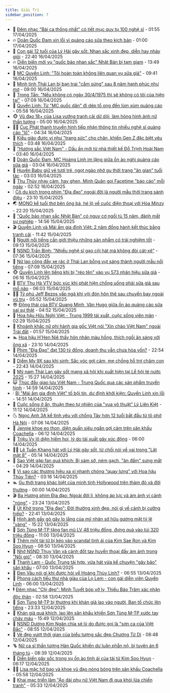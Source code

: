 ```yaml
---
title: Giải Trí
sidebar_position: 7
---
```


<!-- dantri-giai-tri:START -->
- 🤩 [Đêm nhạc &quot;Bài ca thống nhất&quot; có tiết mục quy tụ 100 nghệ sĩ](https://dantri.com.vn/giai-tri/dem-nhac-bai-ca-thong-nhat-co-tiet-muc-quy-tu-100-nghe-si-20250417073044155.htm) - 01:55 17/04/2025
- 🔥 [Doãn Quốc Đam xin lỗi vì quảng cáo sữa theo kịch bản](https://dantri.com.vn/giai-tri/doan-quoc-dam-xin-loi-vi-quang-cao-sua-theo-kich-ban-20250416224846094.htm) - 01:00 17/04/2025
- 🚀 [Con gái 12 tuổi của Lý Hải gây sốt: Nhan sắc xinh đẹp, diễn hay nhảy giỏi](https://dantri.com.vn/giai-tri/con-gai-12-tuoi-cua-ly-hai-gay-sot-nhan-sac-xinh-dep-dien-hay-nhay-gioi-20250415063630793.htm) - 22:40 16/04/2025
- 🔥 [Diễn biến mới vụ &quot;quốc bảo nhan sắc&quot; Nhật Bản bị tạm giam](https://dantri.com.vn/giai-tri/dien-bien-moi-vu-quoc-bao-nhan-sac-nhat-ban-bi-tam-giam-20250416120608185.htm) - 13:49 16/04/2025
- 🌈 [MC Quyền Linh: &quot;Tôi hoàn toàn không liên quan vụ sữa giả&quot;](https://dantri.com.vn/giai-tri/mc-quyen-linh-toi-hoan-toan-khong-lien-quan-vu-sua-gia-20250416155701361.htm) - 09:41 16/04/2025
- 📝 [Minh tinh Thái Lan bị bạn trai &quot;cắm sừng&quot; sau 8 năm hạnh phúc như mơ](https://dantri.com.vn/giai-tri/minh-tinh-thai-lan-bi-ban-trai-cam-sung-sau-8-nam-hanh-phuc-nhu-mo-20250416105726038.htm) - 09:00 16/04/2025
- 💪 [Trọng Tấn: &quot;Nếu không có ngày 30/4/1975 thì sẽ không có tôi của hiện tại&quot;](https://dantri.com.vn/giai-tri/trong-tan-neu-khong-co-ngay-3041975-thi-se-khong-co-toi-cua-hien-tai-20250416135143570.htm) - 07:09 16/04/2025
- 🤡 [Quyền Linh: Từ &quot;MC quốc dân&quot; đi dép tổ ong đến lùm xùm quảng cáo](https://dantri.com.vn/giai-tri/quyen-linh-tu-mc-quoc-dan-di-dep-to-ong-den-lum-xum-quang-cao-20250416060236444.htm) - 05:58 16/04/2025
- 🐵 [Vũ đạo 18+ của Lisa vướng tranh cãi dữ dội, làm hỏng hình ảnh nữ thần tượng](https://dantri.com.vn/giai-tri/vu-dao-18-cua-lisa-vuong-tranh-cai-du-doi-lam-hong-hinh-anh-nu-than-tuong-20250416100927097.htm) - 05:00 16/04/2025
- 🧑‍🏫 [Cục Phát thanh truyền hình tiếp nhận thông tin nhiều nghệ sĩ quảng cáo &quot;lố&quot;](https://dantri.com.vn/giai-tri/cuc-phat-thanh-truyen-hinh-tiep-nhan-thong-tin-nhieu-nghe-si-quang-cao-lo-20250416111023763.htm) - 04:34 16/04/2025
- 💂 [Kiểu giày được ví như &quot;trang sức&quot; cho chân, khiến Gen Z đặc biệt yêu thích](https://dantri.com.vn/giai-tri/kieu-giay-duoc-vi-nhu-trang-suc-cho-chan-khien-gen-z-dac-biet-yeu-thich-20250327073306658.htm) - 03:48 16/04/2025
- 🤠 [&quot;Hương sắc Việt Nam&quot; - Dấu ấn mới từ nhà thiết kế Đỗ Trịnh Hoài Nam](https://dantri.com.vn/giai-tri/huong-sac-viet-nam-dau-an-moi-tu-nha-thiet-ke-do-trinh-hoai-nam-20250416091223872.htm) - 03:40 16/04/2025
- 🫶 [Doãn Quốc Đam, MC Hoàng Linh im lặng giữa ồn ào nghi quảng cáo sữa giả](https://dantri.com.vn/giai-tri/doan-quoc-dam-mc-hoang-linh-im-lang-giua-on-ao-nghi-quang-cao-sua-gia-20250415213729869.htm) - 03:04 16/04/2025
- 🦏 [Huyền Baby giữ vẻ tươi trẻ, ngọt ngào nhờ gu thời trang &quot;ăn gian&quot; tuổi tác](https://dantri.com.vn/giai-tri/huyen-baby-giu-ve-tuoi-tre-ngot-ngao-nho-gu-thoi-trang-an-gian-tuoi-tac-20250415114611621.htm) - 03:03 16/04/2025
- 🧰 [Thu Thủy nhạy cảm, hay ghen, Minh Quân gọi Facetime &quot;báo cáo&quot; mỗi ngày](https://dantri.com.vn/giai-tri/thu-thuy-nhay-cam-hay-ghen-minh-quan-goi-facetime-bao-cao-moi-ngay-20250415102022888.htm) - 02:52 16/04/2025
- 🕯 [Cô du kích trong phim &quot;Địa đạo&quot; ngoài đời là người mẫu thời trang sành điệu](https://dantri.com.vn/giai-tri/co-du-kich-trong-phim-dia-dao-ngoai-doi-la-nguoi-mau-thoi-trang-sanh-dieu-20250415105750677.htm) - 23:10 15/04/2025
- 🌏 [MONO kể tuổi thơ bên ông bà, hé lộ về cuộc điện thoại với Hòa Minzy](https://dantri.com.vn/giai-tri/mono-ke-tuoi-tho-ben-ong-ba-he-lo-ve-cuoc-dien-thoai-voi-hoa-minzy-20250414222446886.htm) - 22:20 15/04/2025
- 🌈 [&quot;Quốc bảo nhan sắc Nhật Bản&quot; có nguy cơ ngồi tù 15 năm, đánh mất sự nghiệp](https://dantri.com.vn/giai-tri/quoc-bao-nhan-sac-nhat-ban-co-nguy-co-ngoi-tu-15-nam-danh-mat-su-nghiep-20250415095340642.htm) - 14:56 15/04/2025
- 🎬 [Quyền Linh và Mái ấm gia đình Việt: 2 năm đồng hành kết thúc bằng tranh cãi](https://dantri.com.vn/giai-tri/quyen-linh-va-mai-am-gia-dinh-viet-2-nam-dong-hanh-ket-thuc-bang-tranh-cai-20250415134656431.htm) - 11:42 15/04/2025
- 👀 [Người nổi tiếng cần giới thiệu những sản phẩm có trải nghiệm tốt](https://dantri.com.vn/giai-tri/nguoi-noi-tieng-can-gioi-thieu-nhung-san-pham-co-trai-nghiem-tot-20250415153649219.htm) - 09:13 15/04/2025
- 🧰 [NSND Trần Bình: &quot;Nhiều nghệ sĩ gạo cội hát mà không đòi cát-xê&quot;](https://dantri.com.vn/giai-tri/nsnd-tran-binh-nhieu-nghe-si-gao-coi-hat-ma-khong-doi-cat-xe-20250415004957298.htm) - 07:36 15/04/2025
- 🧰 [Nữ lao công đẩy xe rác ở Thái Lan bỗng vụt sáng thành người mẫu nổi tiếng](https://dantri.com.vn/giai-tri/nu-lao-cong-day-xe-rac-o-thai-lan-bong-vut-sang-thanh-nguoi-mau-noi-tieng-20250415020004176.htm) - 07:09 15/04/2025
- 🐵 [Quyền Linh lên tiếng khi bị &quot;réo tên&quot; vào vụ 573 nhãn hiệu sữa giả](https://dantri.com.vn/giai-tri/quyen-linh-len-tieng-khi-bi-reo-ten-vao-vu-573-nhan-hieu-sua-gia-20250415124444360.htm) - 06:16 15/04/2025
- 🐘 [BTV Thu Hà VTV bức xúc khi phát hiện chồng uống phải sữa giả sau mổ não](https://dantri.com.vn/giai-tri/btv-thu-ha-vtv-buc-xuc-khi-phat-hien-chong-uong-phai-sua-gia-sau-mo-nao-20250415113307716.htm) - 06:03 15/04/2025
- 🧑‍💻 [Tỷ phú Jeff Bezos vấp ngã khi vội đón hôn thê sau chuyến bay ngoài vũ trụ](https://dantri.com.vn/giai-tri/ty-phu-jeff-bezos-vap-nga-khi-voi-don-hon-the-sau-chuyen-bay-ngoai-vu-tru-20250415112919946.htm) - 05:52 15/04/2025
- 😎 [Động thái của BTV Quang Minh, Vân Hugo giữa ồn ào quảng cáo sữa sai sự thật](https://dantri.com.vn/giai-tri/dong-thai-cua-btv-quang-minh-van-hugo-giua-on-ao-quang-cao-sua-sai-su-that-20250415103509355.htm) - 04:52 15/04/2025
- 🧰 [Hoa hậu Hữu Nghị Việt - Trung 1999 tái xuất, cuộc sống viên mãn](https://dantri.com.vn/giai-tri/hoa-hau-huu-nghi-viet-trung-1999-tai-xuat-cuoc-song-vien-man-20250415090338352.htm) - 02:29 15/04/2025
- 🧰 [Khoảnh khắc nữ phi hành gia gốc Việt nói &quot;Xin chào Việt Nam&quot; ngoài Trái đất](https://dantri.com.vn/giai-tri/khoanh-khac-nu-phi-hanh-gia-goc-viet-noi-xin-chao-viet-nam-ngoai-trai-dat-20250415084458634.htm) - 01:57 15/04/2025
- 🏊 [Hoa hậu H&#39;Hen Niê thấy hôn nhân màu hồng, thích ngồi ăn sáng với ông xã](https://dantri.com.vn/giai-tri/hoa-hau-hhen-nie-thay-hon-nhan-mau-hong-thich-ngoi-an-sang-voi-ong-xa-20250414223002359.htm) - 23:10 14/04/2025
- 🌋 [Phim &quot;Địa Đạo&quot; đạt 130 tỷ đồng, doanh thu vẫn chưa hòa vốn?](https://dantri.com.vn/giai-tri/phim-dia-dao-dat-130-ty-dong-doanh-thu-van-chua-hoa-von-20250415005817947.htm) - 22:54 14/04/2025
- 🔭 [Diễm My 9X sau khi sinh: Sắc vóc gợi cảm, mẹ chồng hỗ trợ chăm con](https://dantri.com.vn/giai-tri/diem-my-9x-sau-khi-sinh-sac-voc-goi-cam-me-chong-ho-tro-cham-con-20250412164722140.htm) - 22:43 14/04/2025
- 📝 [Mỹ nam Thái Lan gây sốt mạng xã hội khi xuất hiện tại Lễ hội té nước 2025](https://dantri.com.vn/giai-tri/my-nam-thai-lan-gay-sot-mang-xa-hoi-khi-xuat-hien-tai-le-hoi-te-nuoc-2025-20250414113015126.htm) - 15:27 14/04/2025
- 😺 [Thúc đẩy giao lưu Việt Nam - Trung Quốc qua các sản phẩm truyền hình](https://dantri.com.vn/giai-tri/thuc-day-giao-luu-viet-nam-trung-quoc-qua-cac-san-pham-truyen-hinh-20250414215925042.htm) - 14:59 14/04/2025
- 🕯 [Bị &quot;Mái ấm gia đình Việt&quot; tố bội tín, dự định khởi kiện: Quyền Linh xin lỗi](https://dantri.com.vn/giai-tri/bi-mai-am-gia-dinh-viet-to-boi-tin-du-dinh-khoi-kien-quyen-linh-xin-loi-20250414212300080.htm) - 14:51 14/04/2025
- 🦄 [Cuộc sống ở ẩn, thuận theo tự nhiên của &quot;vua võ thuật&quot; Lý Liên Kiệt](https://dantri.com.vn/giai-tri/cuoc-song-o-an-thuan-theo-tu-nhien-cua-vua-vo-thuat-ly-lien-kiet-20250414115727586.htm) - 11:12 14/04/2025
- 🌜 [Ngọc Anh 3A kể tình yêu với chồng Tây hơn 12 tuổi bắt đầu từ tô phở Hà Nội](https://dantri.com.vn/giai-tri/ngoc-anh-3a-ke-tinh-yeu-voi-chong-tay-hon-12-tuoi-bat-dau-tu-to-pho-ha-noi-20250414123629596.htm) - 07:06 14/04/2025
- 👹 [Jennie khoe eo thon, diện quần siêu ngắn gợi cảm trên sân khấu Coachella](https://dantri.com.vn/giai-tri/jennie-khoe-eo-thon-dien-quan-sieu-ngan-goi-cam-tren-san-khau-coachella-20250414121954761.htm) - 06:12 14/04/2025
- 🚀 [Triệu Vy lộ diện hiếm hoi, lý do tái xuất gây xúc động](https://dantri.com.vn/giai-tri/trieu-vy-lo-dien-hiem-hoi-ly-do-tai-xuat-gay-xuc-dong-20250414101134221.htm) - 06:00 14/04/2025
- 🧑‍💻 [Lê Tuấn Khang hát với Lý Hải gây sốt, từ chối nói về vai trong &quot;Lật mặt 8&quot;](https://dantri.com.vn/giai-tri/le-tuan-khang-hat-voi-ly-hai-gay-sot-tu-choi-noi-ve-vai-trong-lat-mat-8-20250414114012032.htm) - 05:14 14/04/2025
- 🦩 [Sao Việt gặp fan quá khích: Bị sàm sỡ, ném gạch, &quot;ăn đấm&quot; sưng mắt](https://dantri.com.vn/giai-tri/sao-viet-gap-fan-qua-khich-bi-sam-so-nem-gach-an-dam-sung-mat-20250414020542343.htm) - 04:29 14/04/2025
- 💫 [Vì sao các thương hiệu xa xỉ nhanh chóng &quot;quay lưng&quot; với Hoa hậu Thùy Tiên?](https://dantri.com.vn/giai-tri/vi-sao-cac-thuong-hieu-xa-xi-nhanh-chong-quay-lung-voi-hoa-hau-thuy-tien-20250412181553606.htm) - 03:16 14/04/2025
- 🏊 [Gu thời trang khác biệt của minh tinh Hollywood trên thảm đỏ và đời thường](https://dantri.com.vn/giai-tri/gu-thoi-trang-khac-biet-cua-minh-tinh-hollywood-tren-tham-do-va-doi-thuong-20250413160850655.htm) - 00:00 14/04/2025
- 🎬 [Ba Hương phim Địa đạo: Ngoài đời lì, không áp lực và ám ảnh vì cảnh &quot;nóng&quot;](https://dantri.com.vn/giai-tri/ba-huong-phim-dia-dao-ngoai-doi-li-khong-ap-luc-va-am-anh-vi-canh-nong-20250413203440896.htm) - 23:24 13/04/2025
- 💃 [Út Khờ trong &quot;Địa đạo&quot;: Đời thường xinh đẹp, nói gì về cảnh bị cưỡng hiếp?](https://dantri.com.vn/giai-tri/ut-kho-trong-dia-dao-doi-thuong-xinh-dep-noi-gi-ve-canh-bi-cuong-hiep-20250410183330346.htm) - 22:41 13/04/2025
- 🌊 [Hình ảnh gầy gò gây lo lắng của mỹ nhân sở hữu gương mặt tỷ lệ &quot;vàng&quot;](https://dantri.com.vn/giai-tri/hinh-anh-gay-go-gay-lo-lang-cua-my-nhan-so-huu-guong-mat-ty-le-vang-20250413135251390.htm) - 15:22 13/04/2025
- 🧰 [Sơn Tùng M-TP tặng fan mũ LV 48 triệu đồng, đựng quà vào túi 320 triệu đồng](https://dantri.com.vn/giai-tri/son-tung-m-tp-tang-fan-mu-lv-48-trieu-dong-dung-qua-vao-tui-320-trieu-dong-20250413114112554.htm) - 11:00 13/04/2025
- 🦣 [Thêm một tài tử bị kéo vào scandal tình ái của Kim Sae Ron và Kim Soo Hyun](https://dantri.com.vn/giai-tri/them-mot-tai-tu-bi-keo-vao-scandal-tinh-ai-cua-kim-sae-ron-va-kim-soo-hyun-20250413121818513.htm) - 08:50 13/04/2025
- 🥷 [Nhớ NSND Thụy Vân và cảnh đốt tay huyền thoại đầy ám ảnh trong &quot;Nổi gió&quot;](https://dantri.com.vn/giai-tri/nho-nsnd-thuy-van-va-canh-dot-tay-huyen-thoai-day-am-anh-trong-noi-gio-20250413111030336.htm) - 08:30 13/04/2025
- 🦏 [Thanh Lam - Quốc Trung tái hợp, vừa hát vừa kể chuyện &quot;gây bão&quot; sân khấu](https://dantri.com.vn/giai-tri/thanh-lam-quoc-trung-tai-hop-vua-hat-vua-ke-chuyen-gay-bao-san-khau-20250413120842726.htm) - 07:00 13/04/2025
- 🫶 [Đen Vâu nói gì khi được hỏi về Hoàng Thùy Linh?](https://dantri.com.vn/giai-tri/den-vau-noi-gi-khi-duoc-hoi-ve-hoang-thuy-linh-20250413124554633.htm) - 06:55 13/04/2025
- 💼 [Phong cách tiểu thư nhà giàu của Lọ Lem - con gái diễn viên Quyền Linh](https://dantri.com.vn/giai-tri/phong-cach-tieu-thu-nha-giau-cua-lo-lem-con-gai-dien-vien-quyen-linh-20250412164205074.htm) - 06:00 13/04/2025
- 🕴 [Đêm nhạc &quot;Chị đẹp&quot;: Minh Tuyết bóp vỡ ly, Thiều Bảo Trâm xác nhận độc thân](https://dantri.com.vn/giai-tri/dem-nhac-chi-dep-minh-tuyet-bop-vo-ly-thieu-bao-tram-xac-nhan-doc-than-20250413080536827.htm) - 02:58 13/04/2025
- 🐲 [Sơn Tùng M-TP bị thương khi khán giả lao vào người, Ban tổ chức lên tiếng](https://dantri.com.vn/giai-tri/son-tung-m-tp-bi-thuong-khi-khan-gia-lao-vao-nguoi-ban-to-chuc-len-tieng-20250413000728684.htm) - 23:33 12/04/2025
- 🐘 [Khán giả quá khích, lao lên sân khấu khiến Sơn Tùng M-TP xước tay chảy máu](https://dantri.com.vn/giai-tri/khan-gia-qua-khich-lao-len-san-khau-khien-son-tung-m-tp-xuoc-tay-chay-mau-20250412221227247.htm) - 15:49 12/04/2025
- 🤭 [NSND Dương Kim Ngân chia sẻ lý do được gọi là &quot;sơn ca của Việt Bắc&quot;](https://dantri.com.vn/giai-tri/nsnd-duong-kim-ngan-chia-se-ly-do-duoc-goi-la-son-ca-cua-viet-bac-20250412151251684.htm) - 08:55 12/04/2025
- 💯 [Vẻ đẹp vượt thời gian của biểu tượng sắc đẹp Chương Tử Di](https://dantri.com.vn/giai-tri/ve-dep-vuot-thoi-gian-cua-bieu-tuong-sac-dep-chuong-tu-di-20250411115731453.htm) - 08:48 12/04/2025
- 🪜 [Nữ ca sĩ thần tượng Hàn Quốc khiến dư luận phẫn nộ, bị tuyên án 6 tháng tù](https://dantri.com.vn/giai-tri/nu-ca-si-than-tuong-han-quoc-khien-du-luan-phan-no-bi-tuyen-an-6-thang-tu-20250412095929610.htm) - 08:39 12/04/2025
- 👹 [Diễn biến gây sốc trong vụ ồn ào tình ái của tài tử Kim Soo Hyun](https://dantri.com.vn/giai-tri/dien-bien-gay-soc-trong-vu-on-ao-tinh-ai-cua-tai-tu-kim-soo-hyun-20250412113404039.htm) - 06:17 12/04/2025
- 🧑‍🏫 [Lisa mặc hở bạo và khoe vũ đạo nóng bỏng trên sân khấu Coachella](https://dantri.com.vn/giai-tri/lisa-mac-ho-bao-va-khoe-vu-dao-nong-bong-tren-san-khau-coachella-20250412120050749.htm) - 05:58 12/04/2025
- 🐘 [Khai mạc triển lãm &quot;Áo dài phụ nữ Việt Nam đi qua khói lửa chiến tranh&quot;](https://dantri.com.vn/giai-tri/khai-mac-trien-lam-ao-dai-phu-nu-viet-nam-di-qua-khoi-lua-chien-tranh-20250412113241531.htm) - 05:33 12/04/2025<!-- dantri-giai-tri:END -->
